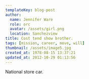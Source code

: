 ```yaml
---
templateKey: blog-post
author:
  name: Jennifer Ware
  role: orc
  avatar: /assets/girl.png
  location: Sanchezview
title: Cost tend show brother.
tags: [mission, career, move, will]
thumbnail: /assets/image5.jpg
created_at: 1978-08-15 13:37:21
updated_at: 2012-10-29 01:13:56
---
```


National store car.